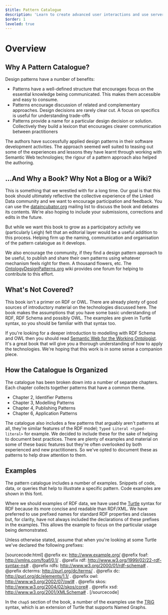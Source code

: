 ```yaml
---
$title: Pattern Catalogue
description: 'Learn to create advanced user interactions and use server content.'
$order: 1
leveled: true
---
```



# Overview

## Why A Pattern Catalogue?

Design patterns have a number of benefits:

* Patterns have a well-defined structure that encourages focus
  on the essential knowledge being communicated. This makes
  them accessible and easy to consume.
* Patterns encourage discussion of related and complementary
  approaches. Design decisions are rarely clear cut. A focus
  on specifics is useful for understanding trade-offs
* Patterns provide a name for a particular design decision or
  solution. Collectively they build a lexicon that encourages
  clearer communication between practitioners

The authors have successfully applied design patterns in their
software development activities. The approach seemed well suited
to teasing out some of the experiences and lessons they have
learnt through working with Semantic Web technologies; the rigour
of a pattern approach also helped the authoring.

## ...And Why a Book? Why Not a Blog or a Wiki?

This is something that we wrestled with for a long time. Our goal
is that this book should ultimately reflective the collective
experience of the Linked Data community and we want to encourage
participation and feedback. You can use the
[dataincubator.org](http://dataincubator.org/) mailing list to
discuss the book and debates its contents. We're also hoping to
include your submissions, corrections and edits in the future.

But while we want this book to grow as a participatory activity we
(particularly Leigh) felt that an editorial layer would be a
useful addition to this process. Helping firm up the naming,
communication and organisation of the pattern catalogue as it
develops.

We also encourage the community, if they find a design pattern
approach to be useful, to publish and share their own patterns
using whatever mechanism feels right for them. A thousand flowers,
etc. The
[OntologyDesignPatterns.org](http://ontologydesignpatterns.org/)
wiki provides one forum for helping to contribute to this effort.

## What's Not Covered?

This book isn't a primer on RDF or OWL. There are already plenty
of good sources of introductory material on the technologies
discussed here. The book makes the assumptions that you have some
basic understanding of RDF, RDF Schema and possibly OWL. The
examples are given in Turtle syntax, so you should be familiar
with that syntax too.

If you're looking for a deeper introduction to modelling with RDF
Schema and OWL then you should read [Semantic Web for the Working
Ontologist](http://workingontologist.org/). It's a great book
that will give you a thorough understanding of how to apply the
technologies. We're hoping that this work is in some sense a
companion piece.

## How the Catalogue Is Organized

The catalogue has been broken down into a number of separate
chapters. Each chapter collects together patterns that have a
common theme.

-  Chapter 2, Identifier Patterns
-  Chapter 3, Modelling Patterns
-  Chapter 4, Publishing Patterns
-  Chapter 6, Application Patterns

The catalogue also includes a few patterns that arguably aren't
patterns at all, they're similar features of the RDF model; `Typed Literal <typed-literal>`
for example. We decided to include
these for the sake of helping to document best practices. There
are plenty of examples and material on some of these basic
features but they're often overlooked by both experienced and new
practitioners. So we've opted to document these as patterns to
help draw attention to them.

## Examples

The pattern catalogue includes a number of examples. Snippets of
code, data, or queries that help to illustrate a specific pattern.
Code examples are shown in this font.

Where we should examples of RDF data, we have used the
[Turtle](http://www.w3.org/TeamSubmission/turtle/) syntax for
RDF because its more concise and readable than RDF/XML. We have
preferred to use prefixed names for standard RDF properties and
classes but, for clarity, have not always included the
declarations of these prefixes in the examples. This allows the
example to focus on the particular usage being demonstrated.

Unless otherwise stated, assume that when you're looking at some
Turtle we've declared the following prefixes:

[sourcecode:html]
   @prefix ex: <http://www.example.org/>
   @prefix foaf: <http://xmlns.com/foaf/0.1/> .
   @prefix rdf: <http://www.w3.org/1999/02/22-rdf-syntax-ns#> .
   @prefix rdfs: <http://www.w3.org/2000/01/rdf-schema#> .
   @prefix dcterms: <http://purl.org/dc/terms/> .
   @prefix dc: <http://purl.org/dc/elements/1.1/> .
   @prefix owl: <http://www.w3.org/2002/07/owl#> .
   @prefix skos: <http://www.w3.org/2004/02/skos/core#> .
   @prefix xsd: <http://www.w3.org/2001/XMLSchema#> .
[/sourcecode]

In the `chap5` section of the book, a number of the examples use the
[TRiG](http://www4.wiwiss.fu-berlin.de/bizer/trig/) syntax,
which is an extension of Turtle that supports Named Graphs.
